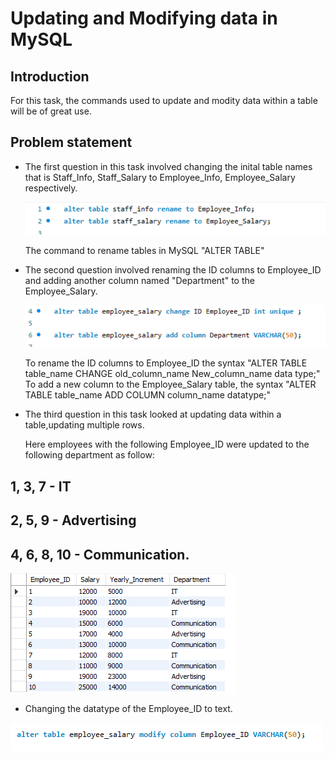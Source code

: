 # Updating and Modifying data in MySQL

## Introduction

For this task, the commands used to update and modity data within a table will be of great use. 


## Problem statement

- The first question in this task involved changing the inital table names that is Staff_Info, Staff_Salary to Employee_Info, Employee_Salary respectively.

  ![](Update_mysql1.png)


  The command to rename tables in MySQL "ALTER TABLE" 


 - The second question involved renaming the ID columns to Employee_ID and adding another column named "Department" to the Employee_Salary.
 
    ![](Update_mysql2.png)

    To rename the ID columns to Employee_ID the syntax "ALTER TABLE table_name CHANGE old_column_name New_column_name data type;"
    To add a new column to the Employee_Salary table, the syntax "ALTER TABLE table_name ADD COLUMN column_name datatype;"


 - The third question in this task looked at updating data within a table,updating multiple rows.

   Here employees with the following Employee_ID were updated to the following department as follow:

 1, 3, 7 - IT
 ---
 2, 5,  9 - Advertising
 ---
 4, 6, 8, 10 - Communication.
 ---

   
![](Introduction_MySQL5.png)


 - Changing the datatype  of the Employee_ID to text.

 ![](modify_mysql1.png)

  




  
